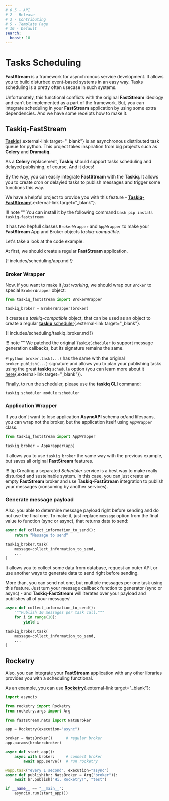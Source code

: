 ```yaml
---
# 0.5 - API
# 2 - Release
# 3 - Contributing
# 5 - Template Page
# 10 - Default
search:
  boost: 10
---
```


# Tasks Scheduling

**FastStream** is a framework for asynchronous service development. It allows you to build disturbed event-based systems in an easy way. Tasks scheduling is a pretty often usecase in such systems.

Unfortunately, this functional conflicts with the original **FastStream** ideology and can't be implemented as a part of the framework. But, you can integrate scheduling in your **FastStream** application by using some extra dependencies. And we have some receipts how to make it.

## Taskiq-FastStream

[**Taskiq**](https://github.com/taskiq-python/taskiq){.external-link target="_blank"} is an asynchronous distributed task queue for python. This project takes inspiration from big projects such as **Celery** and **Dramatiq**.

As a **Celery** replacement, **Taskiq** should support tasks scheduling and delayed publishing, of course. And it does!

By the way, you can easily integrate **FastStream** with the **Taskiq**. It allows you to create cron or delayied tasks to publish messages and trigger some functions this way.

We have a helpful project to provide you with this feature - [**Taskiq-FastStream**](https://github.com/taskiq-python/taskiq-faststream){.external-link target="_blank"}.

!!! note ""
    You can install it by the following command
    ```bash
    pip install taskiq-faststream
    ```

It has two hepfull classes `BrokerWrapper` and `AppWrapper` to make your **FastStream** App and Broker objects *taskiq-compatible*.

Let's take a look at the code example.

At first, we should create a regular **FastStream** application.

{! includes/scheduling/app.md !}

### Broker Wrapper

Now, if you want to make it *just working*, we should wrap our `Broker` to special `BrokerWrapper` object:

```python
from taskiq_faststream import BrokerWrapper

taskiq_broker = BrokerWrapper(broker)
```

It creates a *taskiq-compatible* object, that can be used as an object to create a regular [**taskiq** scheduler](https://taskiq-python.github.io/guide/scheduling-tasks.html){.external-link target="_blank"}.

{! includes/scheduling/taskiq_broker.md !}

!!! note ""
    We patched the original `TaskiqScheduler` to support message generation callbacks, but its signature remains the same.

`#!python broker.task(...)` has the same with the original `broker.publish(...)` signature and allows you to plan your publishing tasks using the great **taskiq** `schedule` option (you can learn more about it [here](https://taskiq-python.github.io/available-components/schedule-sources.html#labelschedulesource){.external-link target="_blank"}).

Finally, to run the scheduler, please use the **taskiq CLI** command:

```bash
taskiq scheduler module:scheduler
```

### Application Wrapper

If you don't want to lose application **AsyncAPI** schema or/and lifespans, you can wrap not the broker, but the application itself using `AppWrapper` class.

```python
from taskiq_faststream import AppWrapper

taskiq_broker = AppWrapper(app)
```

It allows you to use `taskiq_broker` the same way with the previous example, but saves all original **FastStream** features.

!!! tip
    Creating a separated *Scheduler* service is a best way to make really disturbed and susteinable system. In this case, you can just create an empty **FastStream** broker and use **Taskiq-FastStream** integration to publish your messages (consuming by another services).

### Generate message payload

Also, you able to determine message payload right before sending and do not use the final one. To make it, just replace `message` option from the final value to function (sync or async), that returns data to send:

```python
async def collect_information_to_send():
    return "Message to send"

taskiq_broker.task(
    message=collect_information_to_send,
    ...
)
```

It allows you to collect some data from database, request an outer API, or use another ways to generate data to send right before sending.

More than, you can send not one, but multiple messages per one task using this feature. Just turn your message callback function to generator (sync or async) - and **Taskiq-FastStream** will iterates over your payload and publishes all of your messages!

```python
async def collect_information_to_send():
    """Publish 10 messages per task call."""
    for i in range(10):
        yield i

taskiq_broker.task(
    message=collect_information_to_send,
    ...
)
```

## Rocketry

Also, you can integrate your **FastStream** application with any other libraries provides you with a scheduling functional.

As an example, you can use [**Rocketry**](https://github.com/Miksus/rocketry){.external-link target="_blank"}:

```python linenums="1"
import asyncio

from rocketry import Rocketry
from rocketry.args import Arg

from faststream.nats import NatsBroker

app = Rocketry(execution="async")

broker = NatsBroker()      # regular broker
app.params(broker=broker)

async def start_app():
    async with broker:     # connect broker
        await app.serve()  # run rocketry

@app.task("every 1 second", execution="async")
async def publish(br: NatsBroker = Arg("broker")):
    await br.publish("Hi, Rocketry!", "test")

if __name__ == "__main__":
    asyncio.run(start_app())
```
